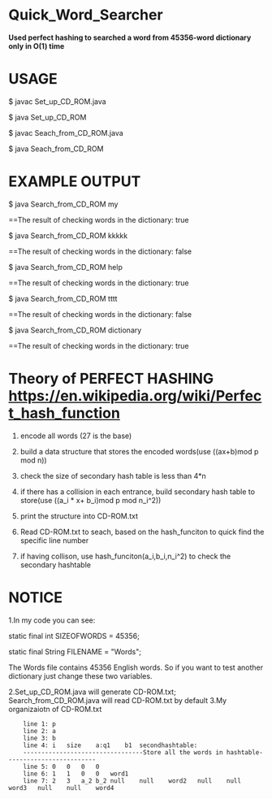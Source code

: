 # Quick_Word_Searcher
**Used perfect hashing to searched a word from 45356-word dictionary only in O(1) time**

# USAGE

$ javac Set_up_CD_ROM.java

$ java Set_up_CD_ROM

$ javac Seach_from_CD_ROM.java

$ java Seach_from_CD_ROM <THE WORD YOU WANT TO SEARCH>

# EXAMPLE OUTPUT

$ java Search_from_CD_ROM my

==The result of checking words in the dictionary: true

$ java Search_from_CD_ROM kkkkk

==The result of checking words in the dictionary: false

$ java Search_from_CD_ROM help

==The result of checking words in the dictionary: true

$ java Search_from_CD_ROM tttt

==The result of checking words in the dictionary: false

$ java Search_from_CD_ROM dictionary

==The result of checking words in the dictionary: true


# Theory of PERFECT HASHING https://en.wikipedia.org/wiki/Perfect_hash_function

1. encode all words (27 is the base)

2. build a data structure that stores the encoded words(use ((ax+b)mod p mod n))

3. check the size of secondary hash table is less than 4*n

4. if there has a collision in each entrance, build secondary hash table to store(use ((a_i * x+ b_i)mod p mod n_i^2))

5. print the structure into CD-ROM.txt

6. Read CD-ROM.txt to seach, based on the hash_funciton to quick find the specific line number

7. if having collison, use hash_funciton(a_i,b_i,n_i^2) to check the secondary hashtable

# NOTICE
 
1.In my code you can see:

static final int SIZEOFWORDS = 45356;
   		
static final String FILENAME = "Words";

The Words file contains 45356 English words. So if you want to test another dictionary just change these two variables.

2.Set_up_CD_ROM.java will generate CD-ROM.txt; Search_from_CD_ROM.java will read CD-ROM.txt by default
3.My organizaiotn of CD-ROM.txt
	
		line 1: p
		line 2: a
		line 3: b
		line 4: i	size	a:q1	b1	secondhashtable:
		---------------------------------Store all the words in hashtable-------------------------
		line 5: 0	0	0	0
		line 6: 1	1	0	0	word1
		line 7: 2	3	a_2	b_2	null	null	word2	null	null	word3	null	null	word4	





